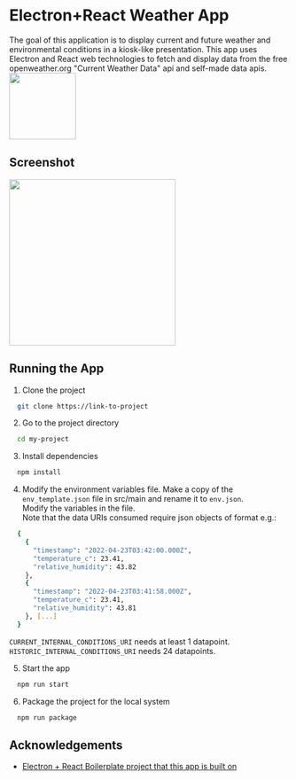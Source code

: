 
# Electron+React Weather App

The goal of this application is to display current and future weather and environmental conditions in a kiosk-like presentation.
This app uses Electron and React web technologies to fetch and display data from the free openweather.org "Current Weather Data" api and self-made data apis.
<img src="https://evanguan.com/img/ERWA.png"  width="120" height="120">  

## Screenshot

<img src="https://evanguan.com/img/ElectronWeatherApp.png" height="300">

## Running the App

1) Clone the project

```bash
  git clone https://link-to-project
```

2) Go to the project directory

```bash
  cd my-project
```

3) Install dependencies

```bash
  npm install
```

4) Modify the environment variables file.
Make a copy of the `env_template.json` file in src/main and rename it to `env.json`.  
Modify the variables in the file.  
Note that the data URIs consumed require json objects of format e.g.:
```bash
  {
    {
      "timestamp": "2022-04-23T03:42:00.000Z",
      "temperature_c": 23.41,
      "relative_humidity": 43.82
    },
    {
      "timestamp": "2022-04-23T03:41:58.000Z",
      "temperature_c": 23.41,
      "relative_humidity": 43.81
    }, [...]
  }
```
`CURRENT_INTERNAL_CONDITIONS_URI` needs at least 1 datapoint.  
`HISTORIC_INTERNAL_CONDITIONS_URI` needs 24 datapoints.

5) Start the app

```bash
  npm run start
```

6) Package the project for the local system

```bash
  npm run package
```

## Acknowledgements

 - [Electron + React Boilerplate project that this app is built on](https://github.com/electron-react-boilerplate/electron-react-boilerplate)
